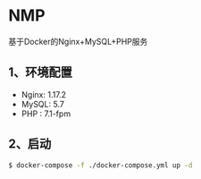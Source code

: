 # NMP
基于Docker的Nginx+MySQL+PHP服务

## 1、环境配置
- Nginx: 1.17.2
- MySQL: 5.7
- PHP  : 7.1-fpm

## 2、启动
```bash
$ docker-compose -f ./docker-compose.yml up -d
```

